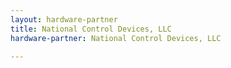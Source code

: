 ```yaml
---
layout: hardware-partner
title: National Control Devices, LLC
hardware-partner: National Control Devices, LLC

---
```




